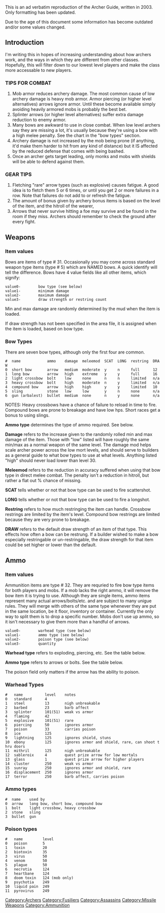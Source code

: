 This is an ad verbatim reproduction of the Archer Guide, written in
2003. Only formatting has been updated.

Due to the age of this document some information has become outdated
and/or some values changed.

## Introduction

I'm writing this in hopes of increasing understanding about how archers
work, and the ways in which they are different from other classes.
Hopefully, this will filter down to our lowest level players and make
the class more accessable to new players.

### TIPS FOR COMBAT

1.  Mob armor reduces archery damage. The most common cause of low
    archery damage is heavy mob armor. Armor piercing (or higher level
    alternatives) arrows ignore armor. Until these become available
    simply avoiding heavily armored mobs is probably the best bet.
2.  Splinter arrows (or higher level alternatives) suffer extra damage
    reduction to enemy armor.
3.  Many bows are awkward to use in close combat. When low level archers
    say they are missing a lot, it's usually because they're using a bow
    with a high melee penalty. See the chart in the "bow types" section.
4.  Archery damage is not increased by the mob being prone (if anything,
    it'd make them harder to hit from any kind of distance) but it IS
    affected by the reduced defense that comes with being bashed.
5.  Once an archer gets target leading, only monks and mobs with shields
    will be able to defend against them.

### GEAR TIPS

1.  Fletching "rare" arrow types (such as explosive) causes fatigue. A
    good idea is to fletch them 5 or 6 times, or until you get 2 or more
    failures in a row. Note that failures do not add to or refresh the
    fatigue.
2.  The amount of bonus given by archery bonus items is based on the
    level of the item, and the hitroll of the wearer,
3.  Arrows that never survive hitting a foe may survive and be found in
    the room if they miss. Archers should remember to check the ground
    after every fight.

## Weapons

### Item values

Bows are items of type \# 31. Occasionally you may come across standard
weapon type items (type \# 5) which are NAMED bows. A quick identify
will tell the difference. Bows have 4 value fields like all other items,
which signify:

`value0-        bow type (see below)`  
`value1-        minimum damage`  
`value2-        maximum damage`  
`value3-        draw strength or restring count`

Min and max damage are randomly determined by the mud when the item is
loaded.

If draw strength has not been specified in the area file, it is assigned
when the item is loaded, based on bow type.

### Bow Types

There are seven bow types, although only the first four are common.

`#  name            ammo    damage  meleemod  SCAT  LONG  restring  DRAW`  
`0  short bow       arrow   medium  moderate  y     n     full      12`  
`1  long bow        arrow   high    extreme   y     y     full      16`  
`2  light crossbow  bolt    low     none      n     n     limited   n/a`  
`3  heavy crossbow  bolt    high    moderate  n     y     limited   n/a`  
`4  compound bow    arrow   high    high      y     y     limited   10`  
`5  sling           stone   low     low       y     n     none      n/a`  
`6  gun (arbalest)  bullet  medium  none      n     y     none      n/a`

NOTES: Heavy crossbows have a chance of failure to reload in time to
fire. Compound bows are prone to breakage and have low hps. Short races
get a bonus to using slings.

**Ammo type** determines the type of ammo required. See below.

**Damage** refers to the increase given to the randomly rolled min and
max damage of the item. Those with "low" listed will have roughly the
same min/max as a normal weapon of the same level. The damage mod helps
scale archer power across the low mort levels, and should serve to
builders as a general guide to what bow types to use at what levels.
Anything listed "high" should never load lower than level 30.

**Meleemod** refers to the reduction in accuracy suffered when using
that bow type in direct melee combat. The penalty isn't a reduction in
hitroll, but rather a flat out % chance of missing.

**SCAT** tells whether or not that bow type can be used to fire
scattershot.

**LONG** tells whether or not that bow type can be used to fire a
longshot.

**Restring** refers to how much restringing the item can handle.
Crossbow restrings are limited by the item's level. Compound bow
restrings are limited because they are very prone to breakage.

**DRAW** refers to the default draw strength of an item of that type.
This effects how often a bow can be restrung. If a builder wished to
make a bow especially restringable or un-restringable, the draw strength
for that item could be set higher or lower than the default.

## Ammo

### Item values

Ammunition items are type \# 32. They are requried to fire bow type
items for both players and mobs. If a mob lacks the right ammo, it will
remove the bow item it is trying to use. Although they are single items,
ammo items represent many actual arrows/bolts/etc. and are subject to
many unigue rules. They will merge with others of the same type whenever
they are put in the same location, be it floor, inventory or container.
Currently the only way to split them is to drop a specific number. Mobs
don't use up ammo, so it isn't necessary to give them more than a
handful of arrows.

`value0-        warhead type (see below)`  
`value1-        ammo type (see below)`  
`value2-        poison type (see below)`  
`value3-        quantity`

**Warhead type** refers to exploding, piercing, etc. See the table
below.

**Ammo type** refers to arrows or bolts. See the table below.

The poison field only matters if the arrow has the ability to poison.

### Warhead Types

`#   name          level    notes`  
`0   standard      4`  
`1   steel         13       nigh unbreakable`  
`2   barbed        23       barb affect`  
`3   splinter      101(51)  weak vs armor`  
`4   flaming       42       `  
`5   explosive     101(51)  rare`  
`6   piercing      50       ignores armor`  
`7   poison        33       carries poison`  
`8   ice           125      `  
`9   lightning     125      ignores shield, stuns`  
`10  ebony         125      ignores armor and shield, rare, can shoot thru doors`  
`11  mithril       125      nigh unbreakable`  
`12  sableroix     4        quest prize arrow for low mortals`  
`13  glass         1        quest prize arrow for higher players`  
`14  cluster       250      weak vs armor`  
`15  sunray        250      ignores armor and shield, rare`  
`16  displacement  250      ignores armor`  
`17  terror        250      barb affect, carries poison`

### Ammo types

`#  name    used by`  
`0  arrow   long bow, short bow, compound bow`  
`1  bolt    light crossbow, heavy crossbow`  
`2  stone   sling`  
`3  bullet  gun`

### Poison types

`#   name         level`  
`0   poison       5`  
`1   toxin        20`  
`2   biotoxin     35`  
`3   virus        50`  
`4   venom        50`  
`5   plague       50`  
`6   necrotia     124`  
`7   heartbane    124`  
`8   doom toxin   124 (mob only)`  
`9   psychotia    249`  
`10  liquid pain  249`  
`11  pyrovirus    249`

[Category:Archers](Category:Archers "wikilink")
[Category:Fusiliers](Category:Fusiliers "wikilink")
[Category:Assassins](Category:Assassins "wikilink") [Category:Missile
Weapons](Category:Missile_Weapons "wikilink")
[Category:Ammunition](Category:Ammunition "wikilink")
